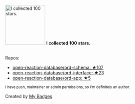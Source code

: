 <img src="https://my-badges.github.io/my-badges/stars-100.png" alt="I collected 100 stars." title="I collected 100 stars." width="128">
<strong>I collected 100 stars.</strong>
<br><br>

Repos:

* <a href="https://github.com/open-reaction-database/ord-schema">open-reaction-database/ord-schema: ★107</a>
* <a href="https://github.com/open-reaction-database/ord-interface">open-reaction-database/ord-interface: ★23</a>
* <a href="https://github.com/open-reaction-database/ord-app">open-reaction-database/ord-app: ★5</a>

<sup>I have push, maintainer or admin permissions, so I'm definitely an author.<sup>



Created by <a href="https://github.com/my-badges/my-badges">My Badges</a>